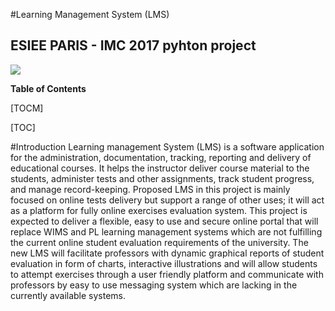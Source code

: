 #Learning Management System (LMS) 
## ESIEE PARIS - IMC 2017 pyhton project

![](https://pandao.github.io/editor.md/images/logos/editormd-logo-180x180.png)


**Table of Contents**

[TOCM]

[TOC]

#Introduction
Learning management System (LMS) is a software application for the administration, documentation, tracking, reporting and delivery of educational courses. It helps the instructor deliver course material to the students, administer tests and other assignments, track student progress, and manage record-keeping. Proposed LMS in this project is mainly focused on online tests delivery but support a range of other uses; it will act as a platform for fully online exercises evaluation system.
This project is expected to deliver a flexible, easy to use and secure online portal that will replace WIMS and PL learning management systems which are not fulfilling the current online student evaluation requirements of the university.
The new LMS will facilitate professors with dynamic graphical reports of student evaluation in form of charts, interactive illustrations and will allow students to attempt exercises through a user friendly platform and communicate with professors by easy to use messaging system which are lacking in the currently available systems. 
